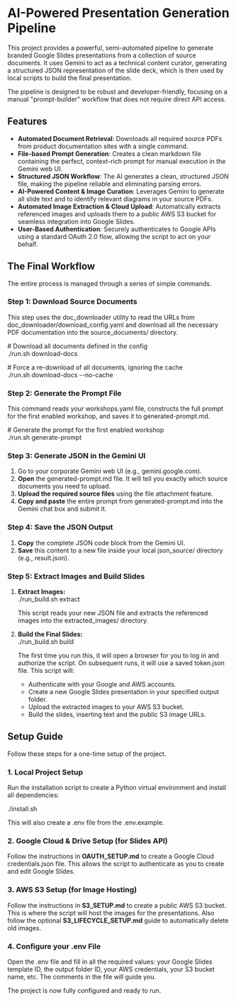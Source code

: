 # **AI-Powered Presentation Generation Pipeline**

This project provides a powerful, semi-automated pipeline to generate branded Google Slides presentations from a collection of source documents. It uses Gemini to act as a technical content curator, generating a structured JSON representation of the slide deck, which is then used by local scripts to build the final presentation.

The pipeline is designed to be robust and developer-friendly, focusing on a manual "prompt-builder" workflow that does not require direct API access.

## **Features**

* **Automated Document Retrieval**: Downloads all required source PDFs from product documentation sites with a single command.  
* **File-based Prompt Generation**: Creates a clean markdown file containing the perfect, context-rich prompt for manual execution in the Gemini web UI.  
* **Structured JSON Workflow**: The AI generates a clean, structured JSON file, making the pipeline reliable and eliminating parsing errors.  
* **AI-Powered Content & Image Curation**: Leverages Gemini to generate all slide text and to identify relevant diagrams in your source PDFs.  
* **Automated Image Extraction & Cloud Upload**: Automatically extracts referenced images and uploads them to a public AWS S3 bucket for seamless integration into Google Slides.  
* **User-Based Authentication**: Securely authenticates to Google APIs using a standard OAuth 2.0 flow, allowing the script to act on your behalf.

## **The Final Workflow**

The entire process is managed through a series of simple commands.

### **Step 1: Download Source Documents**

This step uses the doc\_downloader utility to read the URLs from doc\_downloader/download\_config.yaml and download all the necessary PDF documentation into the source\_documents/ directory.

\# Download all documents defined in the config  
./run.sh download-docs

\# Force a re-download of all documents, ignoring the cache  
./run.sh download-docs \--no-cache

### **Step 2: Generate the Prompt File**

This command reads your workshops.yaml file, constructs the full prompt for the first enabled workshop, and saves it to generated-prompt.md.

\# Generate the prompt for the first enabled workshop  
./run.sh generate-prompt

### **Step 3: Generate JSON in the Gemini UI**

1. Go to your corporate Gemini web UI (e.g., gemini.google.com).  
2. **Open** the generated-prompt.md file. It will tell you exactly which source documents you need to upload.  
3. **Upload the required source files** using the file attachment feature.  
4. **Copy and paste** the entire prompt from generated-prompt.md into the Gemini chat box and submit it.

### **Step 4: Save the JSON Output**

1. **Copy** the complete JSON code block from the Gemini UI.  
2. **Save** this content to a new file inside your local json\_source/ directory (e.g., result.json).

### **Step 5: Extract Images and Build Slides**

1. **Extract Images:**  
   ./run\_build.sh extract

   This script reads your new JSON file and extracts the referenced images into the extracted\_images/ directory.  
2. **Build the Final Slides:**  
   ./run\_build.sh build

   The first time you run this, it will open a browser for you to log in and authorize the script. On subsequent runs, it will use a saved token.json file. This script will:  
   * Authenticate with your Google and AWS accounts.  
   * Create a new Google Slides presentation in your specified output folder.  
   * Upload the extracted images to your AWS S3 bucket.  
   * Build the slides, inserting text and the public S3 image URLs.

## **Setup Guide**

Follow these steps for a one-time setup of the project.

### **1\. Local Project Setup**

Run the installation script to create a Python virtual environment and install all dependencies:

./install.sh

This will also create a .env file from the .env.example.

### **2\. Google Cloud & Drive Setup (for Slides API)**

Follow the instructions in **OAUTH\_SETUP.md** to create a Google Cloud credentials.json file. This allows the script to authenticate as you to create and edit Google Slides.

### **3\. AWS S3 Setup (for Image Hosting)**

Follow the instructions in **S3\_SETUP.md** to create a public AWS S3 bucket. This is where the script will host the images for the presentations. Also follow the optional **S3\_LIFECYCLE\_SETUP.md** guide to automatically delete old images.

### **4\. Configure your .env File**

Open the .env file and fill in all the required values: your Google Slides template ID, the output folder ID, your AWS credentials, your S3 bucket name, etc. The comments in the file will guide you.

The project is now fully configured and ready to run.